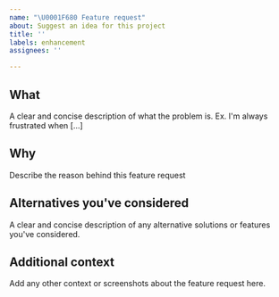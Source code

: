```yaml
---
name: "\U0001F680 Feature request"
about: Suggest an idea for this project
title: ''
labels: enhancement
assignees: ''

---
```


## What
A clear and concise description of what the problem is. Ex. I'm always frustrated when [...]

## Why
Describe the reason behind this feature request

## Alternatives you've considered
A clear and concise description of any alternative solutions or features you've considered.

## Additional context
Add any other context or screenshots about the feature request here.
